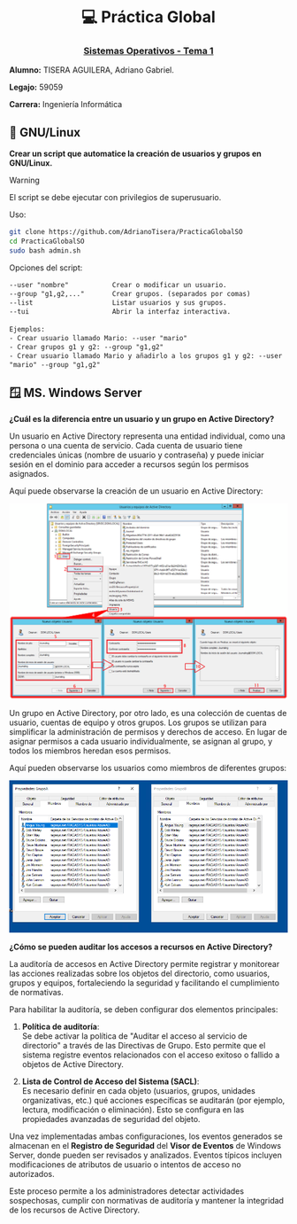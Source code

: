 <h1 align="center">💻 Práctica Global</h1>
<h3 align="center"><u>Sistemas Operativos - Tema 1</u></h3>

**Alumno:** TISERA AGUILERA, Adriano Gabriel.

**Legajo:** 59059

**Carrera:** Ingeniería Informática

## 🐧 GNU/Linux
**Crear un script que automatice la creación de usuarios y grupos en GNU/Linux.**

> [!WARNING]
> El script se debe ejecutar con privilegios de superusuario.

Uso:
```bash
git clone https://github.com/AdrianoTisera/PracticaGlobalSO
cd PracticaGlobalSO
sudo bash admin.sh
```
Opciones del script:
```
--user "nombre"           Crear o modificar un usuario.
--group "g1,g2,..."       Crear grupos. (separados por comas)
--list                    Listar usuarios y sus grupos.
--tui                     Abrir la interfaz interactiva.

Ejemplos:
- Crear usuario llamado Mario: --user "mario"
- Crear grupos g1 y g2: --group "g1,g2"
- Crear usuario llamado Mario y añadirlo a los grupos g1 y g2: --user "mario" --group "g1,g2"
```

## 🪟 MS. Windows Server

**¿Cuál es la diferencia entre un usuario y un grupo en Active Directory?**

Un usuario en Active Directory representa una entidad individual, como una persona o una cuenta de servicio. Cada cuenta de usuario tiene credenciales únicas (nombre de usuario y contraseña) y puede iniciar sesión en el dominio para acceder a recursos según los permisos asignados.

Aquí puede observarse la creación de un usuario en Active Directory:

![](./assets/usuarios.png)

Un grupo en Active Directory, por otro lado, es una colección de cuentas de usuario, cuentas de equipo y otros grupos. Los grupos se utilizan para simplificar la administración de permisos y derechos de acceso. En lugar de asignar permisos a cada usuario individualmente, se asignan al grupo, y todos los miembros heredan esos permisos.

Aquí pueden observarse los usuarios como miembros de diferentes grupos:

![](./assets/grupos.png)

**¿Cómo se pueden auditar los accesos a recursos en Active Directory?**

La auditoría de accesos en Active Directory permite registrar y monitorear las acciones realizadas sobre los objetos del directorio, como usuarios, grupos y equipos, fortaleciendo la seguridad y facilitando el cumplimiento de normativas.

Para habilitar la auditoría, se deben configurar dos elementos principales:

1. **Política de auditoría**:  
Se debe activar la política de "Auditar el acceso al servicio de directorio" a través de las Directivas de Grupo. Esto permite que el sistema registre eventos relacionados con el acceso exitoso o fallido a objetos de Active Directory.

2. **Lista de Control de Acceso del Sistema (SACL)**:  
Es necesario definir en cada objeto (usuarios, grupos, unidades organizativas, etc.) qué acciones específicas se auditarán (por ejemplo, lectura, modificación o eliminación). Esto se configura en las propiedades avanzadas de seguridad del objeto.

Una vez implementadas ambas configuraciones, los eventos generados se almacenan en el **Registro de Seguridad** del **Visor de Eventos** de Windows Server, donde pueden ser revisados y analizados. Eventos típicos incluyen modificaciones de atributos de usuario o intentos de acceso no autorizados.

Este proceso permite a los administradores detectar actividades sospechosas, cumplir con normativas de auditoría y mantener la integridad de los recursos de Active Directory.
